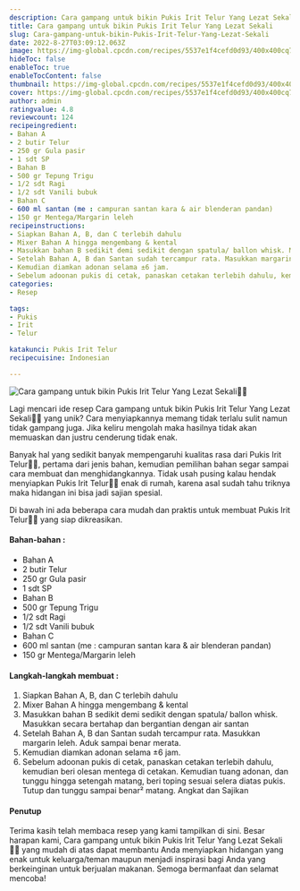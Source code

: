 ```yaml
---
description: Cara gampang untuk bikin Pukis Irit Telur Yang Lezat Sekali"
title: Cara gampang untuk bikin Pukis Irit Telur Yang Lezat Sekali
slug: Cara-gampang-untuk-bikin-Pukis-Irit-Telur-Yang-Lezat-Sekali
date: 2022-8-27T03:09:12.063Z
image: https://img-global.cpcdn.com/recipes/5537e1f4cefd0d93/400x400cq70/photo.jpg
hideToc: false
enableToc: true
enableTocContent: false
thumbnail: https://img-global.cpcdn.com/recipes/5537e1f4cefd0d93/400x400cq70/photo.jpg
cover: https://img-global.cpcdn.com/recipes/5537e1f4cefd0d93/400x400cq70/photo.jpg
author: admin
ratingvalue: 4.8
reviewcount: 124
recipeingredient:
- Bahan A
- 2 butir Telur
- 250 gr Gula pasir
- 1 sdt SP
- Bahan B
- 500 gr Tepung Trigu
- 1/2 sdt Ragi
- 1/2 sdt Vanili bubuk
- Bahan C
- 600 ml santan (me : campuran santan kara & air blenderan pandan)
- 150 gr Mentega/Margarin leleh
recipeinstructions:
- Siapkan Bahan A, B, dan C terlebih dahulu
- Mixer Bahan A hingga mengembang & kental
- Masukkan bahan B sedikit demi sedikit dengan spatula/ ballon whisk. Masukkan secara bertahap dan bergantian dengan air santan
- Setelah Bahan A, B dan Santan sudah tercampur rata. Masukkan margarin leleh. Aduk sampai benar merata.
- Kemudian diamkan adonan selama ±6 jam.
- Sebelum adoonan pukis di cetak, panaskan cetakan terlebih dahulu, kemudian beri olesan mentega di cetakan. Kemudian tuang adonan, dan tunggu hingga setengah matang, beri toping sesuai selera diatas pukis. Tutup dan tunggu sampai benar² matang. Angkat dan Sajikan
categories:
- Resep

tags:
- Pukis
- Irit
- Telur

katakunci: Pukis Irit Telur
recipecuisine: Indonesian

---
```


![Cara gampang untuk bikin Pukis Irit Telur Yang Lezat Sekali👩‍🍳](https://img-global.cpcdn.com/recipes/5537e1f4cefd0d93/400x400cq70/photo.jpg)

Lagi mencari ide resep Cara gampang untuk bikin Pukis Irit Telur Yang Lezat Sekali👩‍🍳 yang unik? Cara menyiapkannya memang tidak terlalu sulit namun tidak gampang juga. Jika keliru mengolah maka hasilnya tidak akan memuaskan dan justru cenderung tidak enak.

Banyak hal yang sedikit banyak mempengaruhi kualitas rasa dari Pukis Irit Telur👩‍🍳, pertama dari jenis bahan, kemudian pemilihan bahan segar sampai cara membuat dan menghidangkannya. Tidak usah pusing kalau hendak menyiapkan Pukis Irit Telur👩‍🍳 enak di rumah, karena asal sudah tahu triknya maka hidangan ini bisa jadi sajian spesial.

Di bawah ini ada beberapa cara mudah dan praktis untuk membuat Pukis Irit Telur👩‍🍳 yang siap dikreasikan.

<!--inarticleads1-->

#### Bahan-bahan :

- Bahan A
- 2 butir Telur
- 250 gr Gula pasir
- 1 sdt SP
- Bahan B
- 500 gr Tepung Trigu
- 1/2 sdt Ragi
- 1/2 sdt Vanili bubuk
- Bahan C
- 600 ml santan (me : campuran santan kara & air blenderan pandan)
- 150 gr Mentega/Margarin leleh

<!--inarticleads2-->

#### Langkah-langkah membuat :

1. Siapkan Bahan A, B, dan C terlebih dahulu
1. Mixer Bahan A hingga mengembang & kental
1. Masukkan bahan B sedikit demi sedikit dengan spatula/ ballon whisk. Masukkan secara bertahap dan bergantian dengan air santan
1. Setelah Bahan A, B dan Santan sudah tercampur rata. Masukkan margarin leleh. Aduk sampai benar merata.
1. Kemudian diamkan adonan selama ±6 jam.
1. Sebelum adoonan pukis di cetak, panaskan cetakan terlebih dahulu, kemudian beri olesan mentega di cetakan. Kemudian tuang adonan, dan tunggu hingga setengah matang, beri toping sesuai selera diatas pukis. Tutup dan tunggu sampai benar² matang. Angkat dan Sajikan

#### Penutup

Terima kasih telah membaca resep yang kami tampilkan di sini. Besar harapan kami, Cara gampang untuk bikin Pukis Irit Telur Yang Lezat Sekali👩‍🍳 yang mudah di atas dapat membantu Anda menyiapkan hidangan yang enak untuk keluarga/teman maupun menjadi inspirasi bagi Anda yang berkeinginan untuk berjualan makanan. Semoga bermanfaat dan selamat mencoba!